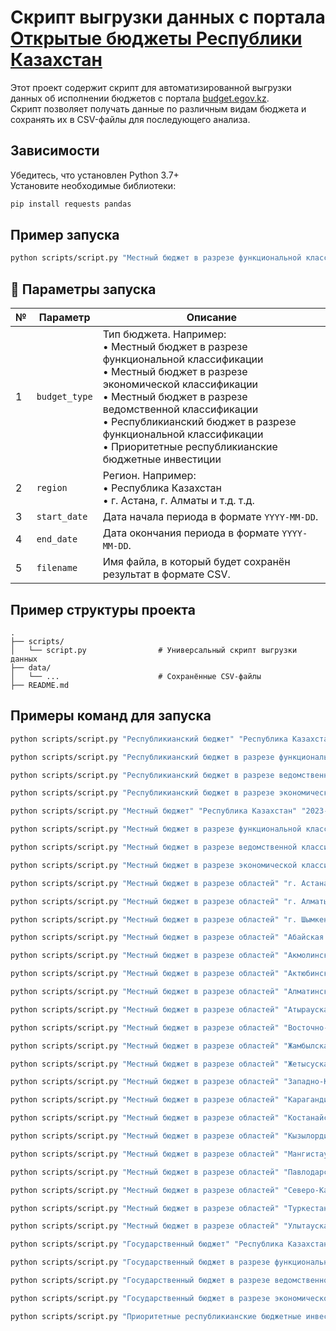 
# Скрипт выгрузки данных с портала [Открытые бюджеты Республики Казахстан](https://budget.egov.kz)

Этот проект содержит скрипт для автоматизированной выгрузки данных об исполнении бюджетов с портала [budget.egov.kz](https://budget.egov.kz).  
Скрипт позволяет получать данные по различным видам бюджета и сохранять их в CSV-файлы для последующего анализа.

## Зависимости

Убедитесь, что установлен Python 3.7+  
Установите необходимые библиотеки:

```bash
pip install requests pandas
```

## Пример запуска

```bash
python scripts/script.py "Местный бюджет в разрезе функциональной классификации" "Республика Казахстан" "2023-01-01" "2025-04-01" "local_budget.csv"
```

## 📿 Параметры запуска

| №  | Параметр         | Описание                                                                 |
|----|------------------|--------------------------------------------------------------------------|
| 1  | `budget_type`    | Тип бюджета. Например: <br>• Местный бюджет в разрезе функциональной классификации <br>• Местный бюджет в разрезе экономической классификации <br>• Местный бюджет в разрезе ведомственной классификации <br>• Республикианский бюджет в разрезе функциональной классификации <br>• Приоритетные республикианские бюджетные инвестиции |
| 2  | `region`         | Регион. Например: <br>• Республика Казахстан <br> • г. Астана, г. Алматы и т.д. т.д. |
| 3  | `start_date`     | Дата начала периода в формате `YYYY-MM-DD`.                             |
| 4  | `end_date`       | Дата окончания периода в формате `YYYY-MM-DD`.                          |
| 5  | `filename`       | Имя файла, в который будет сохранён результат в формате CSV.            |

##  Пример структуры проекта

```
.
├── scripts/
│   └── script.py                # Универсальный скрипт выгрузки данных
├── data/
│   └── ...                      # Сохранённые CSV-файлы
├── README.md
```

##  Примеры команд для запуска

```bash
python scripts/script.py "Республикианский бюджет" "Республика Казахстан" "2023-01-01" "2025-04-01" "Республиканский бюджет.csv"

python scripts/script.py "Республикианский бюджет в разрезе функциональной классификации" "Республика Казахстан" "2023-01-01" "2025-04-01" "РБ_функц_классификация.csv"

python scripts/script.py "Республикианский бюджет в разрезе ведомственной классификации" "Республика Казахстан" "2023-01-01" "2025-04-01" "РБ_ведомств_классификация.csv"

python scripts/script.py "Республикианский бюджет в разрезе экономической классификации" "Республика Казахстан" "2023-01-01" "2025-04-01" "РБ_экон_классификация.csv"

python scripts/script.py "Местный бюджет" "Республика Казахстан" "2023-01-01" "2025-04-01" "Местный_бюджет.csv"

python scripts/script.py "Местный бюджет в разрезе функциональной классификации" "Республика Казахстан" "2023-01-01" "2025-04-01" "Местный_функц_классификация.csv"

python scripts/script.py "Местный бюджет в разрезе ведомственной классификации" "Республика Казахстан" "2023-01-01" "2025-04-01" "Местный_ведомств_классификация.csv"

python scripts/script.py "Местный бюджет в разрезе экономической классификации" "Республика Казахстан" "2023-01-01" "2025-04-01" "Местный_экон_классификация.csv"

python scripts/script.py "Местный бюджет в разрезе областей" "г. Астана" "2023-01-01" "2025-04-01" "местный_бюджет_г_Астана.csv"

python scripts/script.py "Местный бюджет в разрезе областей" "г. Алматы" "2023-01-01" "2025-04-01" "местный_бюджет_г_Алматы.csv"

python scripts/script.py "Местный бюджет в разрезе областей" "г. Шымкент" "2023-01-01" "2025-04-01" "местный_бюджет_г_Шымкент.csv"

python scripts/script.py "Местный бюджет в разрезе областей" "Абайская область" "2023-01-01" "2025-04-01" "местный_бюджет_Абайская.csv"

python scripts/script.py "Местный бюджет в разрезе областей" "Акмолинская область" "2023-01-01" "2025-04-01" "местный_бюджет_Акмолинская.csv"

python scripts/script.py "Местный бюджет в разрезе областей" "Актюбинская область" "2023-01-01" "2025-04-01" "местный_бюджет_Актюбинская.csv"

python scripts/script.py "Местный бюджет в разрезе областей" "Алматинская область" "2023-01-01" "2025-04-01" "местный_бюджет_Алматинская.csv"

python scripts/script.py "Местный бюджет в разрезе областей" "Атырауская область" "2023-01-01" "2025-04-01" "местный_бюджет_Атырауская.csv"

python scripts/script.py "Местный бюджет в разрезе областей" "Восточно-Казахстанская область" "2023-01-01" "2025-04-01" "местный_бюджет_ВКО.csv"

python scripts/script.py "Местный бюджет в разрезе областей" "Жамбылская область" "2023-01-01" "2025-04-01" "местный_бюджет_Жамбылская.csv"

python scripts/script.py "Местный бюджет в разрезе областей" "Жетысуская область" "2023-01-01" "2025-04-01" "местный_бюджет_Жетысуская.csv"

python scripts/script.py "Местный бюджет в разрезе областей" "Западно-Казахстанская область" "2023-01-01" "2025-04-01" "местный_бюджет_ЗКО.csv"

python scripts/script.py "Местный бюджет в разрезе областей" "Карагандинская область" "2023-01-01" "2025-04-01" "местный_бюджет_Карагандинская.csv"

python scripts/script.py "Местный бюджет в разрезе областей" "Костанайская область" "2023-01-01" "2025-04-01" "местный_бюджет_Костанайская.csv"

python scripts/script.py "Местный бюджет в разрезе областей" "Кызылординская область" "2023-01-01" "2025-04-01" "местный_бюджет_Кызылординская.csv"

python scripts/script.py "Местный бюджет в разрезе областей" "Мангистауская область" "2023-01-01" "2025-04-01" "местный_бюджет_Мангистауская.csv"

python scripts/script.py "Местный бюджет в разрезе областей" "Павлодарская область" "2023-01-01" "2025-04-01" "местный_бюджет_Павлодарская.csv"

python scripts/script.py "Местный бюджет в разрезе областей" "Северо-Казахстанская область" "2023-01-01" "2025-04-01" "местный_бюджет_СКО.csv"

python scripts/script.py "Местный бюджет в разрезе областей" "Туркестанская область" "2023-01-01" "2025-04-01" "местный_бюджет_Туркестанская.csv"

python scripts/script.py "Местный бюджет в разрезе областей" "Улытауская область" "2023-01-01" "2025-04-01" "местный_бюджет_Улытауская.csv"

python scripts/script.py "Государственный бюджет" "Республика Казахстан" "2023-01-01" "2025-04-01" "Гос_бюджет.csv"

python scripts/script.py "Государственный бюджет в разрезе функциональной классификации" "Республика Казахстан" "2023-01-01" "2025-04-01" "Гос_функц_классификация.csv"

python scripts/script.py "Государственный бюджет в разрезе ведомственной классификации" "Республика Казахстан" "2023-01-01" "2025-04-01" "Гос_ведомств_классификация.csv"

python scripts/script.py "Государственный бюджет в разрезе экономической классификации" "Республика Казахстан" "2023-01-01" "2025-04-01" "Гос_экон_классификация.csv"

python scripts/script.py "Приоритетные республикианские бюджетные инвестиции" "Республика Казахстан" "2023-01-01" "2025-04-01" "РБ_приоритетные_инвестиции.csv"
```


